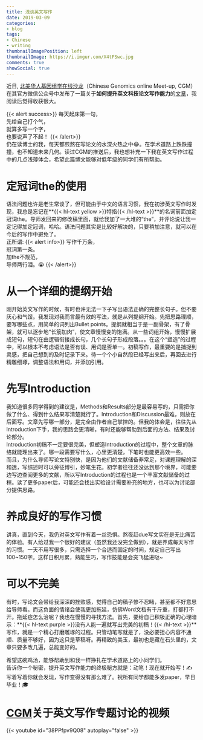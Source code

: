 ```yaml
---
title: 浅谈英文写作
date: 2019-03-09
categories:
- blog
tags:
- Chinese
- writing
thumbnailImagePosition: left
thumbnailImage: https://i.imgur.com/X4tFSwc.jpg
comments: true
showSocial: true
---
```


近日, [北美华人基因组学在线沙龙](http://cgmonline.co/)（Chinese Genomics online Meet-up, CGM）在其官方微信公众号中发布了一篇关于**如何提升英文科技论文写作能力**的[文章](https://mp.weixin.qq.com/s?__biz=MzIxMTk0ODkyMg==&mid=2247483689&idx=1&sn=fa845ca6349b5e27dd7a373cb00a2e59&chksm=974cc53ca03b4c2a6600b6d0d44e4435a6c6ce2005c7df47e19418eef0d4ad3a378046cf0c07&mpshare=1&scene=1&srcid=0226c2X9zVNRc6BT9coiSOA2#rd)，我阅读后觉得收获很大。
<!--more-->

{{< alert success>}}
每天起床第一句，<br>
先给自己打个气，<br>
就算多写一个字，<br>
也要说声了不起！
{{< /alert>}}
<br>仍在读博士的我，每天都煎熬在写论文的水深火热之中😂。在学术道路上跌跌撞撞，也不知道未来几何。读过CGM的推送后，我也想补充一下我在英文写作过程中的几点浅薄体会，希望此篇博文能够对低年级的同学们有所帮助。

<!-- toc -->

# 定冠词the的使用

语法问题也许是老生常谈了，但可能由于中文的语言习惯，我在初涉英文写作时发现，我总是忘记在**{{< hl-text yellow >}}特指{{< /hl-text >}}**的名词前面加定冠词the。导师发回来的修改稿里面，就给我加了一大堆的“the”，并评论说让我一定记得加定冠词，哈哈。语法问题其实是比较好解决的，只要稍加注意，就可以在今后的写作中避免了。<br>
正所谓:
{{< alert info>}}
写作千万条，<br>
冠词第一条。<br>
加the不规范，<br>
导师两行泪。😭
{{< /alert>}}


# 从一个详细的提纲开始

刚开始英文写作的时候，有时也许无法一下子写出语法正确的完整长句子。但不要灰心和气馁。我发现对我而言最有效的写法，就是从列提纲开始。先把思路理顺，要写哪些点，用简单的词列出Bullet points。提纲就相当于是一副骨架，有了骨架，就可以逐步地“长筋加肉”，使文章慢慢变的饱满。从一些词组开始，慢慢扩展成短句，短句在由逻辑衔接成长句，几个长句子形成段落。。。在这个“塑造”的过程中，可以根本不考虑语法是否有误、用词是否单一。初稿写作，最重要的是捕捉到灵感，把自己想到的及时记录下来。待一个个小自然段已经写出来后，再回去进行精雕细琢，调整语法和用词，并添加引用。


# 先写Introduction

我知道很多同学得到的建议是，Methods和Results部分是最容易写的，只需把你做了什么、得到什么结果写清楚就行了。Introduction和Discussion最难，则放在后面写。文章先写哪一部分，是完全由作者自己掌控的。但我的体会是，往往先从Introduction下手，我的思路会更清晰，有时还能够帮助到后面的方法、结果及讨论部分。<br>
Introduction初稿不一定要很完美，但塑造Introduction的过程中，整个文章的脉络就能理出来了。哪一段需要写什么，心里更清楚，下笔时也能更高效一些。<br>
而且，为什么导师写论文特别快，是因为他们的文献储备非常足，对课题理解的深和透，写综述时可以旁征博引，妙笔生花。初学者往往还没达到那个境界，可能要边写边查阅更多的文献，所以写Introduction的过程也是一个丰富文献储备的过程。读了更多paper后，可能还会找出实验设计需要补充的地方，也可以为讨论部分提供思路。

# 养成良好的写作习惯

讲真，直到今天，我仍对英文写作有着一丝恐惧。熬夜赶due写文实在是无比痛苦的体验。有人给过我一个很好的建议（虽然我还没完全做到），就是养成每天写作的习惯。一天不用写很多，只需选择一个合适而固定的时间，规定自己写出100~150字。这样日积月累，熟能生巧，写作技能是会突飞猛进哒~

# 可以不完美

有时，写论文会带给我深深的挫败感，觉得自己的稿子惨不忍睹，甚至都不好意思给导师看。而这负面的情绪会使我更加拖延，仿佛Word文档有千斤重，打都打不开。拖延症怎么治呢？我也在慢慢的寻找方法。首先，要给自己积极正确的心理暗示：**{{< hl-text purple >}}没有人能一遍就写出完美的初稿！{{< /hl-text >}}**写作，就是一个精心打磨雕琢的过程。只管动笔写就是了，没必要担心内容不通顺、质量不够好，因为这只是草稿呀。再精致的美玉，最初也是藏在石头里的，文章只要多改几遍，总能变好的。<br>

希望这碗鸡汤，能够帮助到和我一样挣扎在学术道路上的小同学们。<br>
告诉你一个秘密，提升英文写作能力的终极秘方就是：动笔！现在就开始写！✍<br>
写着写着你就会发现，写作变得没有那么难了。祝所有同学都能多发paper，早日毕业！🎓

# [CGM](https://cgmonline.co/2017/06/cgm-%E7%AC%AC8%E6%9C%9F%E6%80%8E%E6%A0%B7%E6%8F%90%E9%AB%98%E8%8B%B1%E6%96%87%E7%A7%91%E6%8A%80%E8%AE%BA%E6%96%87%E7%9A%84%E5%86%99%E4%BD%9C/)关于英文写作专题讨论的视频


{{< youtube id="38PPfpv9Q08" autoplay="false" >}}



